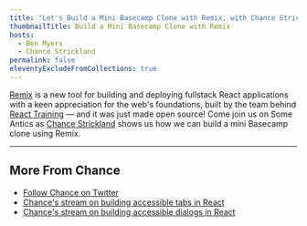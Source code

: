 ```yaml
---
title: "Let's Build a Mini Basecamp Clone with Remix, with Chance Strickland"
thumbnailTitle: Build a Mini Basecamp Clone with Remix
hosts:
  - Ben Myers
  - Chance Strickland
permalink: false
eleventyExcludeFromCollections: true
---
```


[Remix](https://remix.run) is a new tool for building and deploying fullstack React applications with a keen appreciation for the web's foundations, built by the team behind [React Training](https://reacttraining.com) — and it was just made open source! Come join us on Some Antics as [Chance Strickland](https://twitter.com/chancethedev) shows us how we can build a mini Basecamp clone using Remix.

---
## More From Chance

- [Follow Chance on Twitter](https://twitter.com/chancethedev)
- [Chance's stream on building accessible tabs in React](https://someantics.dev/tabs-react/)
- [Chance's stream on building accessible dialogs in React](https://someantics.dev/react-dialogs/)